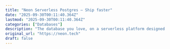 ```yaml
---
title: "Neon Serverless Postgres — Ship faster"
date: "2025-09-30T00:11:40.364Z"
lastmod: "2025-09-30T00:11:40.364Z"
categories: ["Databases"]
description: "The database you love, on a serverless platform designed to help you build reliable and scalable applications faster."
original_url: "https://neon.tech"
draft: false
---
```

